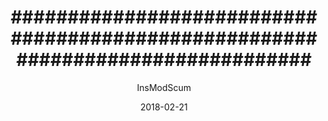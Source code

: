 ---
layout: post
title: '################################################################################'
date: 2018-02-21
author: InsModScum
tags:
- 2018
- IMS
- Internal
- NM
---
